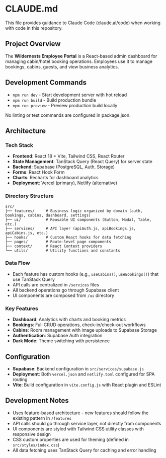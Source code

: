 # CLAUDE.md

This file provides guidance to Claude Code (claude.ai/code) when working with code in this repository.

## Project Overview

The **Wildernests Employee Portal** is a React-based admin dashboard for managing cabin/hotel booking operations. Employees use it to manage bookings, cabins, guests, and view business analytics.

## Development Commands

- `npm run dev` - Start development server with hot reload
- `npm run build` - Build production bundle
- `npm run preview` - Preview production build locally

No linting or test commands are configured in package.json.

## Architecture

### Tech Stack
- **Frontend**: React 18 + Vite, Tailwind CSS, React Router
- **State Management**: TanStack Query (React Query) for server state
- **Backend**: Supabase (PostgreSQL, Auth, Storage)
- **Forms**: React Hook Form
- **Charts**: Recharts for dashboard analytics
- **Deployment**: Vercel (primary), Netlify (alternative)

### Directory Structure
```
src/
├── features/     # Business logic organized by domain (auth, bookings, cabins, dashboard, settings)
├── ui/           # Reusable UI components (Button, Modal, Table, etc.)
├── services/     # API layer (apiAuth.js, apiBookings.js, apiCabins.js, etc.)
├── hooks/        # Custom React hooks for data fetching
├── pages/        # Route-level page components
├── context/      # React Context providers
└── utils/        # Utility functions and constants
```

### Data Flow
- Each feature has custom hooks (e.g., `useCabins()`, `useBookings()`) that use TanStack Query
- API calls are centralized in `/services` files
- All backend operations go through Supabase client
- UI components are composed from `/ui` directory

### Key Features
- **Dashboard**: Analytics with charts and booking metrics
- **Bookings**: Full CRUD operations, check-in/check-out workflows
- **Cabins**: Room management with image uploads to Supabase Storage
- **Authentication**: Supabase Auth integration
- **Dark Mode**: Theme switching with persistence

## Configuration

- **Supabase**: Backend configuration in `src/services/supabase.js`
- **Deployment**: Both `vercel.json` and `netlify.toml` configured for SPA routing
- **Vite**: Build configuration in `vite.config.js` with React plugin and ESLint

## Development Notes

- Uses feature-based architecture - new features should follow the existing pattern in `/features`
- API calls should go through service layer, not directly from components
- UI components are styled with Tailwind CSS utility classes with responsive design
- CSS custom properties are used for theming (defined in `src/styles/index.css`)
- All data fetching uses TanStack Query for caching and error handling